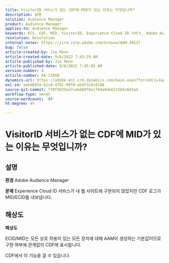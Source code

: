 ```yaml
---
title: VisitorID 서비스가 없는 CDF에 MID가 있는 이유는 무엇입니까?
description: 설명
solution: Audience Manager
product: Audience Manager
applies-to: Audience Manager
keywords: KCS, CDF, MID, VisitorID, Experience Cloud ID 서비스, Adobe Audience Manager, AAM
resolution: Resolution
internal-notes: https://jira.corp.adobe.com/browse/AAM-36537
bug: false
article-created-by: Jim Menn
article-created-date: 9/6/2022 7:43:29 AM
article-published-by: Jim Menn
article-published-date: 9/6/2022 7:45:05 AM
version-number: 4
article-number: KA-13950
dynamics-url: https://adobe-ent.crm.dynamics.com/main.aspx?forceUCI=1&pagetype=entityrecord&etn=knowledgearticle&id=efa85997-b72d-ed11-9db1-0022480866ad
exl-id: aebd692e-61c8-478c-98f0-abdf3c8c8188
source-git-commit: 7f0f5035ea7cebd60f6ec7bda9de6225b6c602a4
workflow-type: tm+mt
source-wordcount: '94'
ht-degree: 4%

---
```


# VisitorID 서비스가 없는 CDF에 MID가 있는 이유는 무엇입니까?

## 설명


<b>환경</b>
Adobe Audience Manager

<b>문제</b>
Experience Cloud ID 서비스가 내 웹 사이트에 구현되지 않았지만 CDF 로그가 MID/ECID를 내보냅니다.


## 해상도


<b>해상도</b>

ECID/MID는 모든 상호 작용이 있는 모든 장치에 대해 AAM이 생성하는 기본값이므로 구현 여부에 관계없이 CDF에 표시됩니다.

CDF에서 이 기능을 끌 수 있습니다.
